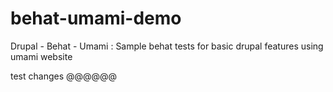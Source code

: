 # behat-umami-demo
Drupal - Behat - Umami : Sample behat tests for basic drupal features using umami website

test changes  @@@@@@
